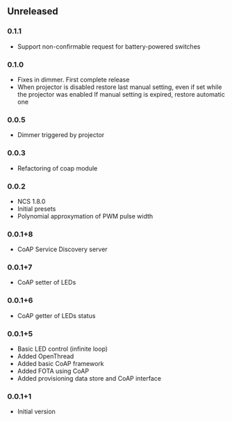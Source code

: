 ## Unreleased

### 0.1.1
* Support non-confirmable request for battery-powered switches

### 0.1.0
* Fixes in dimmer. First complete release
* When projector is disabled restore last manual setting, even if set while the projector was enabled
  If manual setting is expired, restore automatic one

### 0.0.5
* Dimmer triggered by projector

### 0.0.3
* Refactoring of coap module

### 0.0.2
* NCS 1.8.0
* Initial presets
* Polynomial approxymation of PWM pulse width

### 0.0.1+8
* CoAP Service Discovery server

### 0.0.1+7
* CoAP setter of LEDs

### 0.0.1+6
* CoAP getter of LEDs status

### 0.0.1+5
* Basic LED control (infinite loop)
* Added OpenThread
* Added basic CoAP framework
* Added FOTA using CoAP
* Added provisioning data store and CoAP interface

### 0.0.1+1
* Initial version
